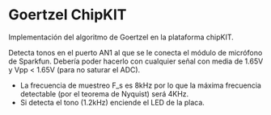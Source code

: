 Goertzel ChipKIT
================
Implementación del algoritmo de Goertzel en la plataforma chipKIT.

Detecta tonos en el puerto AN1 al que se le conecta el módulo de micrófono de Sparkfun. Debería poder hacerlo con cualquier señal con media de 1.65V y Vpp < 1.65V (para no saturar el ADC).
- La frecuencia de muestreo F_s es 8kHz por lo que la máxima frecuencia detectable (por el teorema de Nyquist) será 4KHz.
- Si detecta el tono (1.2kHz) enciende el LED de la placa.
